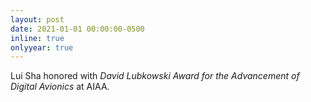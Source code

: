 ```yaml
---
layout: post
date: 2021-01-01 00:00:00-0500
inline: true
onlyyear: true
---
```


Lui Sha honored with *David Lubkowski Award for the Advancement of Digital Avionics* at AIAA.